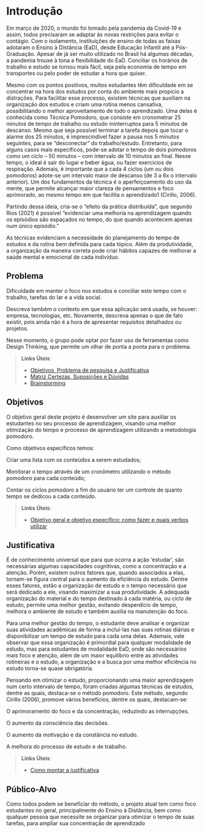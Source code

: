 # Introdução

Em março de 2020, o mundo foi tomado pela pandemia da Covid-19 e assim, todos precisaram se adaptar às novas restrições para evitar o contágio. Com o isolamento, instituições de ensino de todas as faixas adotaram o Ensino à Distância (EaD), desde Educação Infantil até a Pós-Graduação. Apesar de já ser muito utilizado no Brasil há algumas décadas, a pandemia trouxe à tona a flexibilidade do EaD. Conciliar os horários de trabalho e estudo se tornou mais fácil, seja pela economia de tempo em transportes ou pelo poder de estudar a hora que quiser.  

Mesmo com os pontos positivos, muitos estudantes têm dificuldade em se concentrar na hora dos estudos por conta do ambiente mais propício a distrações. Para facilitar esse processo, existem técnicas que auxiliam na organização dos estudos e criam uma rotina menos cansativa, possibilitando o melhor aproveitamento de todo o aprendizado. Uma delas é conhecida como Técnica Pomodoro, que consiste em cronometrar 25 minutos de tempo de trabalho ou estudo ininterruptos para 5 minutos de descanso. Mesmo que seja possível terminar a tarefa depois que tocar o alarme dos 25 minutos, é imprescindível fazer a pausa nos 5 minutos seguintes, para se “desconectar” do trabalho/estudo. Entretanto, para alguns casos mais específicos, pode-se adotar o tempo de dois pomodoros como um ciclo – 50 minutos – com intervalo de 10 minutos ao final. Nesse tempo, o ideal é sair do lugar e beber água, ou fazer exercícios de respiração. Ademais, é importante que a cada 4 ciclos (um ou dois pomodoros) adote-se um intervalo maior de descanso (de 3 a 6x o intervalo anterior). Um dos fundamentos da técnica é o aperfeiçoamento do uso da mente, que permite alcançar maior clareza de pensamentos e foco aprimorado, ao mesmo tempo em que facilita o aprendizado1 (Cirillo, 2006). 

Partindo dessa ideia, cria-se o “efeito da prática distribuída”, que segundo Rios (2021) é possível “evidenciar uma melhoria na aprendizagem quando os episódios são espaçados no tempo, do que quando acontecem apenas num único episódio.” 

As técnicas evidenciam a necessidade do planejamento do tempo de estudos e da rotina bem definida para cada tópico. Além da produtividade, a organização da maneira correta pode criar hábitos capazes de melhorar a saúde mental e emocional de cada indivíduo. 

## Problema
Dificuldade em manter o foco nos estudos e conciliar este tempo com o trabalho, tarefas do lar e a vida social. 

Descreva também o contexto em que essa aplicação será usada, se  houver: empresa, tecnologias, etc. Novamente, descreva apenas o que de  fato existir, pois ainda não é a hora de apresentar requisitos  detalhados ou projetos.

Nesse momento, o grupo pode optar por fazer uso  de ferramentas como Design Thinking, que permite um olhar de ponta a ponta para o problema.

> **Links Úteis**:
> - [Objetivos, Problema de pesquisa e Justificativa](https://medium.com/@versioparole/objetivos-problema-de-pesquisa-e-justificativa-c98c8233b9c3)
> - [Matriz Certezas, Suposições e Dúvidas](https://medium.com/educa%C3%A7%C3%A3o-fora-da-caixa/matriz-certezas-suposi%C3%A7%C3%B5es-e-d%C3%BAvidas-fa2263633655)
> - [Brainstorming](https://www.euax.com.br/2018/09/brainstorming/)

## Objetivos

O objetivo geral deste projeto é desenvolver um site para auxiliar os estudantes no seu processo de aprendizagem, visando uma melhor otimização do tempo e processo de aprendizagem utilizando a metodologia pomodoro.  

 

Como objetivos específicos temos: 

 

Criar uma lista com os conteúdos a serem estudados; 

Monitorar o tempo através de um cronômetro utilizando o método pomodoro para cada conteúdo; 

Contar os ciclos pomodoro a fim do usuário ter um controle de quanto tempo se dedicou a cada conteúdo. 
 
> **Links Úteis**:
> - [Objetivo geral e objetivo específico: como fazer e quais verbos utilizar](https://blog.mettzer.com/diferenca-entre-objetivo-geral-e-objetivo-especifico/)

## Justificativa

É de conhecimento universal que para que ocorra a ação ‘estudar’, são necessárias algumas capacidades cognitivas, como a concentração e a atenção. Porém, existem outros fatores que, quando associados a elas, tornam-se figura central para o aumento da eficiência do estudo. Dentre esses fatores, estão a organização de estudo e o tempo necessário que será dedicado a ele, visando maximizar a sua produtividade. A adequada organização do material e do tempo destinado à cada matéria, ou ciclo de estudo, permite uma melhor gestão, evitando desperdício de tempo, melhora o ambiente de estudo e também auxilia na manutenção do foco. 

 

Para uma melhor gestão do tempo, o estudante deve analisar e organizar suas atividades acadêmicas de forma a incluí-las nas suas rotinas diárias e disponibilizar um tempo de estudo para cada uma delas. Ademais, vale observar que essa organização é primordial para qualquer modalidade de estudo, mas para estudantes de modalidade EaD, onde são necessários mais foco e atenção, além de um maior equilíbrio entre as atividades rotineiras e o estudo, a organização e a busca por uma melhor eficiência no estudo torna-se quase obrigatória. 

 

Pensando em otimizar o estudo, proporcionando uma maior aprendizagem num certo intervalo de tempo, foram criadas algumas técnicas de estudos, dentre as quais, destaca-se o método pomodoro. Este método, segundo Cirillo (2006), promove vários benefícios, dentre os quais, destacam-se: 

O aprimoramento do foco e da concentração, reduzindo as interrupções. 

O aumento da consciência das decisões. 

O aumento da motivação e da constância no estudo. 

A melhora do processo de estudo e de trabalho. 

> **Links Úteis**:
> - [Como montar a justificativa](https://guiadamonografia.com.br/como-montar-justificativa-do-tcc/)

## Público-Alvo

Como todos podem se beneficiar do método, o projeto atual tem como foco estudantes no geral, principalmente do Ensino à Distância, bem como qualquer pessoa que necessite se organizar para otimizar o tempo de suas tarefas, para ampliar sua concentração de aprendizado
